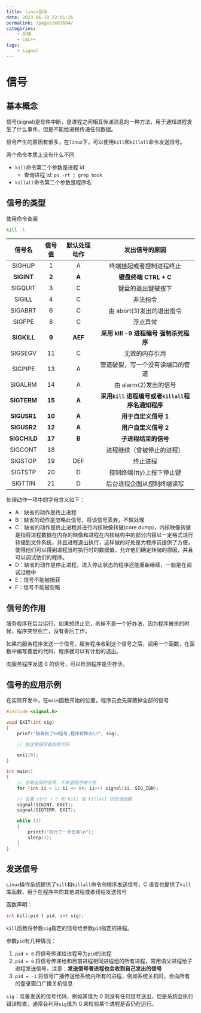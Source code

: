 ```yaml
---
title: linux信号
date: 2023-06-19 22:01:26
permalink: /pages/e83684/
categories:
    - 后端
    - C&C++
tags:
    - signal
---
```


# 信号

## 基本概念

信号(signal)是软件中断，是进程之间相互传递消息的一种方法，用于通知进程发生了什么事件，但是不能给进程传递任何数据。

信号产生的原因有很多，在`linux`下，可以使用`kill`和`killall`命令发送信号。

两个命令本质上没有什么不同

-   `kill`命令第二个参数是进程 id
    -   查询进程 id: `ps -rf | grep book`
-   `killall`命令第二个参数是程序名

## 信号的类型

使用命令查阅

```bash
kill -l
```

|    信号名    | 信号值 | 默认处理动作 |                   发出信号的原因                   |
| :----------: | :----: | :----------: | :------------------------------------------------: |
|    SIGHUP    |   1    |      A       |              终端挂起或者控制进程终止              |
|  **SIGINT**  | **2**  |    **A**     |               **键盘终端 CTRL + C**                |
|   SIGQUIT    |   3    |      C       |                 键盘的退出键被按下                 |
|    SIGILL    |   4    |      C       |                      非法指令                      |
|   SIGABRT    |   6    |      C       |             由 abort(3)发出的退出指令              |
|    SIGFPE    |   8    |      C       |                      浮点异常                      |
| **SIGKILL**  | **9**  |   **AEF**    |       **采用 kill -9 进程编号 强制杀死程序**       |
|   SIGSEGV    |   11   |      C       |                   无效的内存引用                   |
|   SIGPIPE    |   13   |      A       |          管道破裂，写一个没有读端口的管道          |
|   SIGALRM    |   14   |      A       |               由 alarm(2)发出的信号                |
| **SIGTERM**  | **15** |    **A**     | **采用`kill` 进程编号或者`killall`程序名通知程序** |
| **SIGUSR1**  | **10** |    **A**     |                **用于自定义信号 1**                |
| **SIGUSR2**  | **12** |    **A**     |                **用户自定义信号 2**                |
| **SIGCHILD** | **17** |    **B**     |                **子进程结束的信号**                |
|   SIGCONT    |   18   |              |             进程继续（曾被停止的进程）             |
|   SIGSTOP    |   19   |     DEF      |                      终止进程                      |
|   SIGTSTP    |   20   |      D       |             控制终端(tty)上按下停止键              |
|   SIGTTIN    |   21   |      D       |             后台进程企图从控制终端读写             |

处理动作一项中的字母含义如下：

-   A：缺省的动作是终止进程
-   B：缺省的动作是忽略此信号，将该信号丢弃，不做处理
-   C：缺省的动作是终止进程并进行内核映像转储(core dump)，内核映像转储是指将进程数据在内存的映像和进程在内核结构中的部分内容以一定格式进行转储到文件系统，并且进程退出执行，这样做的好处是为程序员提供了方便，使得他们可以得到进程当时执行时的数据值，允许他们确定转储的原因，并且可以调试他们的程序。
-   D：缺省的动作是停止进程，进入停止状态的程序还能重新继续，一般是在调试过程中
-   E：信号不能被捕获
-   F：信号不能被忽略

## 信号的作用

服务程序在后台运行，如果想终止它，杀掉不是一个好办法，因为程序被杀的时候，程序突然死亡，没有善后工作。

如果向服务程序发送一个信号，服务程序收到这个信号之后，调用一个函数，在函数中编写善后的代码，程序就可以有计划的退出。

向服务程序发送 0 的信号，可以检测程序是否存活。

## 信号的应用示例

在实际开发中，在`main`函数开始的位置，程序员会先屏蔽掉全部的信号

```c
#include <signal.h>

void EXIT(int sig)
{
    prinf("接收到了%d信号,程序将推出\n", sig);

    // 在这里编写善后的代码

    exit(0);
}

int main()
{
    // 忽略全部的信号，不希望程序被干扰
    for (int ii = 1; ii <= 64; ii++) signal(ii, SIG_IGN);

    // 设置 ctrl + c 和 kill 或 killall 的处理函数
    signal(SIGINT, EXIT);
    signal(SIGTERM, EXIT);

    while (1)
    {
        printf("执行了一次任务\n");
        sleep(1);
    }
}
```

## 发送信号

`Linux`操作系统提供了`kill`和`killall`命令向程序发送信号，C 语言也提供了`kill`库函数，用于在程序中向其他进程或者线程发送信号

函数声明：

```c
int kill(pid t pid, int sig);
```

`kill`函数将参数`sig`指定的信号给参数`pid`指定的进程。

参数`pid`有几种情况：

1.  `pid > 0` 将信号传递给进程号为`pid`的进程
2.  `pid = 0` 将信号传递给和目前进程相同进程组的所有进程，常用语父进程给子进程发送信号，注意：**发送信号者进程也会收到自己发出的信号**
3.  `pid = -1` 将信号广播传送给系统内所有的进程，例如系统关机时，会向所有的登录窗口广播关机信息

`sig`：准备发送的信号代码，例如其值为 0 则没有任何信号送出，但是系统会执行错误检查，通常会利用`sig`值为 0 来检验某个进程是否仍在运行。
